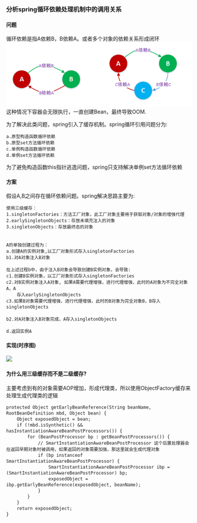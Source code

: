 
### 分析spring循环依赖处理机制中的调用关系

#### 问题
循环依赖是指A依赖B，B依赖A。或者多个对象的依赖关系形成闭环  
![](https://github.com/chrishyc/xsource/blob/master/images/spring_circle_1.png)
这种情况下容器会无限执行，一直创建Bean，最终导致OOM.

为了解决此类问题，spring引入了缓存机制。spring循环引用问题分为:
```
a.原型构造函数循环依赖
b.原型set方法循环依赖
c.单例构造函数循环依赖
d.单例set方法循环依赖
```
为了避免构造函数this指针逃逸问题，spring只支持解决单例set方法循环依赖

#### 方案

假设A,B之间存在循环依赖问题。spring解决思路主要为:
```
使用三级缓存：
1.singletonFactories：方法工厂对象，此工厂对象主要用于获取对象/对象的增强代理
2.earlySingletonObjects：存放未填充注入的对象
3.singletonObjects：存放最终态的对象


A的单独创建过程为：
a.创建A的实例对象,以工厂对象形式存入singletonFactories
b1.对A对象注入B对象

在上述过程b中，由于注入B对象会导致创建B实例对象，会导致:
c1.创建B实例对象，以工厂对象形式存入singletonFactories
c2.对B实例对象注入A对象, 如果A需要代理增强，进行代理增强，此时的A对象为不完全对象A，A
    存入earlySingletonObjects
c3.如果B对象需要代理增强，进行代理增强，此时的B对象为完全对象B，B存入singletonObjects

b2.对A对象注入B对象完成，A存入singletonObjects

d.返回实例A
```

#### 实现(时序图)
![](https://github.com/chrishyc/xsource/blob/master/images/spring_circle_2.png)

#### 为什么用三级缓存而不是二级缓存?
主要考虑到有的对象需要AOP增加，形成代理类，所以使用ObjectFactory缓存来处理生成代理类的逻辑
```
protected Object getEarlyBeanReference(String beanName, RootBeanDefinition mbd, Object bean) {
    Object exposedObject = bean;
    if (!mbd.isSynthetic() && hasInstantiationAwareBeanPostProcessors()) {
        for (BeanPostProcessor bp : getBeanPostProcessors()) {
            // SmartInstantiationAwareBeanPostProcessor 这个后置处理器会在返回早期对象时被调用，如果返回的对象需要加强，那这里就会生成代理对象
            if (bp instanceof SmartInstantiationAwareBeanPostProcessor) {
                SmartInstantiationAwareBeanPostProcessor ibp = (SmartInstantiationAwareBeanPostProcessor) bp;
                exposedObject = ibp.getEarlyBeanReference(exposedObject, beanName);
            }
        }
    }
    return exposedObject;
}

```

